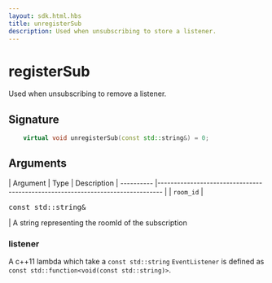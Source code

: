 ```yaml
---
layout: sdk.html.hbs
title: unregisterSub
description: Used when unsubscribing to store a listener.
---
```


# registerSub

Used when unsubscribing to remove a listener. 

## Signature

```cpp
    virtual void unregisterSub(const std::string&) = 0;
```

## Arguments

| Argument   | Type                      | Description
| ---------- |------------------------------------------------------------------------------- |
| `room_id` | <pre>const std::string&</pre>  | A string representing the roomId of the subscription

### **listener**

A c++11 lambda which take a `const std::string`
`EventListener` is defined as `const std::function<void(const std::string)>`.
